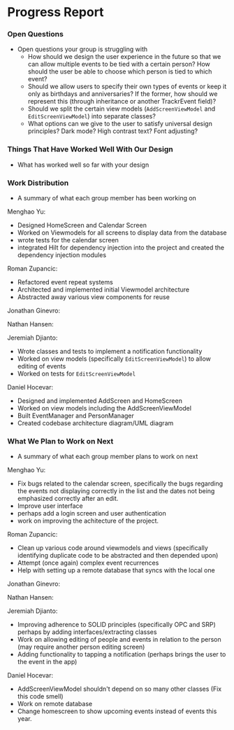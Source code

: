 #  Progress Report

### Open Questions
- Open questions your group is struggling with  
  - How should we design the user experience in the future so that we can 
    allow multiple events to be tied with a certain person? How should the 
    user be able to choose which person is tied to which event?
  - Should we allow users to specify their own types of events or keep it
    only as birthdays and anniversaries? If the former, how should we 
    represent this (through inheritance or another TrackrEvent field)?
  - Should we split the certain view models (`AddScreenViewModel` and 
    `EditScreenViewModel`) into separate classes?
  - What options can we give to the user to satisfy universal design principles?
    Dark mode? High contrast text? Font adjusting?

### Things That Have Worked Well With Our Design
- What has worked well so far with your design

### Work Distribution
- A summary of what each group member has been working on  

Menghao Yu:
- Designed HomeScreen and Calendar Screen
- Worked on Viewmodels for all screens to display data from the database
- wrote tests for the calendar screen
- integrated Hilt for dependency injection into the project and created the dependency injection modules

Roman Zupancic:
- Refactored event repeat systems
- Architected and implemented initial Viewmodel architecture
- Abstracted away various view components for reuse

Jonathan Ginevro:


Nathan Hansen:

 
Jeremiah Djianto:
- Wrote classes and tests to implement a notification functionality
- Worked on view models (specifically `EditScreenViewModel`) to allow 
  editing of events
- Worked on tests for `EditScreenViewModel`

Daniel Hocevar:
- Designed and implemented AddScreen and HomeScreen
- Worked on view models including the AddScreenViewModel
- Built EventManager and PersonManager
- Created codebase architecture diagram/UML diagram


### What We Plan to Work on Next
- A summary of what each group member plans to work on next

Menghao Yu:
- Fix bugs related to the calendar screen, specifically the bugs regarding the events not displaying correctly in the list and the dates not being emphasized correctly after an edit.
- Improve user interface 
- perhaps add a login screen and user authentication
- work on improving the achitecture of the project.

Roman Zupancic:
- Clean up various code around viewmodels and views (specifically identifying duplicate code to be abstracted and then depended upon)
- Attempt (once again) complex event recurrences
- Help with setting up a remote database that syncs with the local one

Jonathan Ginevro:


Nathan Hansen:


Jeremiah Djianto:
- Improving adherence to SOLID principles (specifically OPC and SRP)
  perhaps by adding interfaces/extracting classes
- Work on allowing editing of people and events in relation to the person
  (may require another person editing screen)
- Adding functionality to tapping a notification (perhaps brings the
  user to the event in the app)

Daniel Hocevar:
- AddScreenViewModel shouldn't depend on so many other classes (Fix this code smell)
- Work on remote database
- Change homescreen to show upcoming events instead of events this year.
